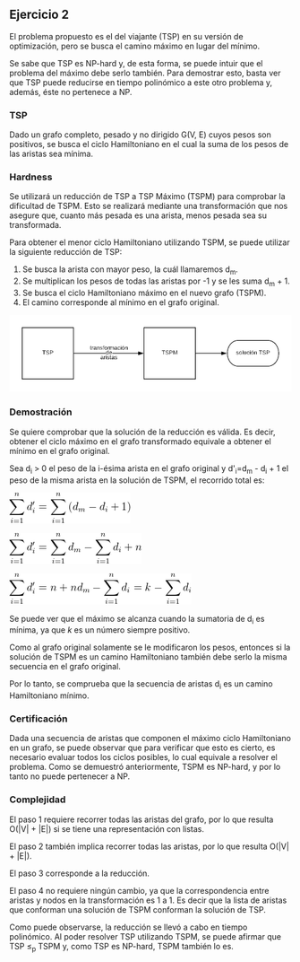 ## Ejercicio 2

El problema propuesto es el del viajante (TSP) en su versión de optimización, pero se busca el camino máximo en lugar del mínimo.

Se sabe que TSP es NP-hard y, de esta forma, se puede intuir que el problema del máximo debe serlo también. Para demostrar esto, basta ver que TSP puede reducirse en tiempo polinómico a este otro problema y, además, éste no pertenece a NP.


### TSP

Dado un grafo completo, pesado y no dirigido G(V, E) cuyos pesos son positivos, se busca el ciclo Hamiltoniano en el cual la suma de los pesos de las aristas sea mínima.


### Hardness

Se utilizará un reducción de TSP a TSP Máximo (TSPM) para comprobar la dificultad de TSPM. Esto se realizará mediante una transformación que nos asegure que, cuanto más pesada es una arista, menos pesada sea su transformada.

Para obtener el menor ciclo Hamiltoniano utilizando TSPM, se puede utilizar la siguiente reducción de TSP:

 1. Se busca la arista con mayor peso, la cuál llamaremos d<sub>m</sub>.
 2. Se multiplican los pesos de todas las aristas por -1 y se les suma d<sub>m</sub> + 1.
 3. Se busca el ciclo Hamiltoniano máximo en el nuevo grafo (TSPM).
 4. El camino corresponde al mínimo en el grafo original.

<p align="center">
    <img src="img/reduccion-transparente.png" />
</p>


### Demostración

Se quiere comprobar que la solución de la reducción es válida. Es decir, obtener el ciclo máximo en el grafo transformado equivale a obtener el mínimo en el grafo original.

Sea d<sub>i</sub> > 0 el peso de la i-ésima arista en el grafo original y d'<sub>i</sub>=d<sub>m</sub> - d<sub>i</sub> + 1 el peso de la misma arista en la solución de TSPM, el recorrido total es:

![](img/eq1.png)


![](img/eq2.png)


![](img/eq3.png)

Se puede ver que el máximo se alcanza cuando la sumatoria de d<sub>i</sub> es mínima, ya que *k* es un número siempre positivo.

Como al grafo original solamente se le modificaron los pesos, entonces si la solución de TSPM es un camino Hamiltoniano también debe serlo la misma secuencia en el grafo original.

Por lo tanto, se comprueba que la secuencia de aristas d<sub>i</sub> es un camino Hamiltoniano mínimo.


### Certificación

Dada una secuencia de aristas que componen el máximo ciclo Hamiltoniano en un grafo, se puede observar que para verificar que esto es cierto, es necesario evaluar todos los ciclos posibles, lo cual equivale a resolver el problema. Como se demuestró anteriormente, TSPM es NP-hard, y por lo tanto no puede pertenecer a NP.


### Complejidad

El paso 1 requiere recorrer todas las aristas del grafo, por lo que resulta O(|V| + |E|) si se tiene una representación con listas.

El paso 2 también implica recorrer todas las aristas, por lo que resulta O(|V| + |E|).

El paso 3 corresponde a la reducción.

El paso 4 no requiere ningún cambio, ya que la correspondencia entre aristas y nodos en la transformación es 1 a 1. Es decir que la lista de aristas que conforman una solución de TSPM conforman la solución de TSP.

Como puede observarse, la reducción se llevó a cabo en tiempo polinómico. Al poder resolver TSP utilizando TSPM, se puede afirmar que TSP ≤<sub>p</sub> TSPM y, como TSP es NP-hard, TSPM también lo es.
